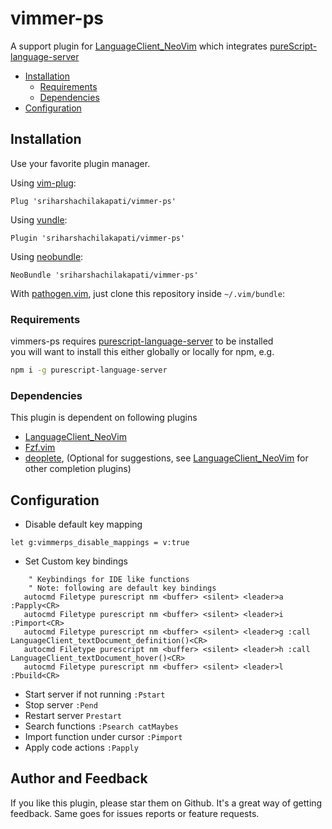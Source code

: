 # vimmer-ps
A support plugin for [LanguageClient_NeoVim][] which integrates [pureScript-language-server][]

<!-- vim-markdown-toc GFM -->

- [Installation](#Installation)
  - [Requirements](#Requirements)
  - [Dependencies](#Dependencies)
- [Configuration](#Configuration)

## Installation
Use your favorite plugin manager.

Using [vim-plug](https://github.com/junegunn/vim-plug):

  `Plug 'sriharshachilakapati/vimmer-ps'`

Using [vundle](https://github.com/gmarik/Vundle.vim):

  `Plugin 'sriharshachilakapati/vimmer-ps'`

Using [neobundle](https://github.com/Shougo/neobundle.vim):

  `NeoBundle 'sriharshachilakapati/vimmer-ps'`

With [pathogen.vim](https://github.com/tpope/vim-pathogen), just clone this repository inside `~/.vim/bundle`:

### Requirements

vimmers-ps requires [purescript-language-server][] to be installed <br/>
you will want to install this either globally or locally for npm, e.g.

``` bash
npm i -g purescript-language-server
```

### Dependencies
This plugin is dependent on following plugins
- [LanguageClient_NeoVim][]
- [Fzf.vim](https://github.com/junegunn/fzf.vim)
- [deoplete](https://github.com/Shougo/deoplete.nvim), (Optional for suggestions, see [LanguageClient_NeoVim][] for other completion plugins)

## Configuration
* Disable default key mapping
```vim
let g:vimmerps_disable_mappings = v:true
```
* Set Custom key bindings
```vim
    " Keybindings for IDE like functions
    " Note: following are default key bindings
   autocmd Filetype purescript nm <buffer> <silent> <leader>a :Papply<CR>
   autocmd Filetype purescript nm <buffer> <silent> <leader>i :Pimport<CR>
   autocmd Filetype purescript nm <buffer> <silent> <leader>g :call LanguageClient_textDocument_definition()<CR>
   autocmd Filetype purescript nm <buffer> <silent> <leader>h :call LanguageClient_textDocument_hover()<CR>
   autocmd Filetype purescript nm <buffer> <silent> <leader>l :Pbuild<CR>
```
* Start server if not running `:Pstart`
* Stop server `:Pend`
* Restart server `Prestart`
* Search functions `:Psearch catMaybes`
* Import function under cursor `:Pimport`
* Apply code actions `:Papply`

## Author and Feedback

If you like this plugin, please star them on Github. It's a great way of getting
feedback. Same goes for issues reports or feature requests.


[LanguageClient_NeoVim]: https://github.com/autozimu/LanguageClient-neovim
[purescript-language-server]: https://github.com/nwolverson/purescript-language-server

